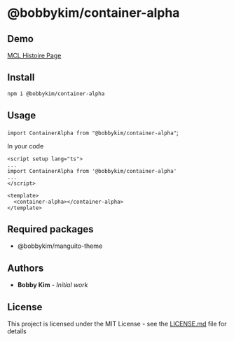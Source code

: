 # @bobbykim/container-alpha

## Demo

[MCL Histoire Page](https://manguito-component-library.vercel.app/story/src-stories-sections-container-container-story-vue?variantId=src-stories-sections-container-container-story-vue-0)

## Install

```sh
npm i @bobbykim/container-alpha
```

## Usage

`import ContainerAlpha from "@bobbykim/container-alpha"`;

In your code

```vue
<script setup lang="ts">
...
import ContainerAlpha from '@bobbykim/container-alpha'
...
</script>

<template>
  <container-alpha></container-alpha>
</template>
```

## Required packages

- @bobbykim/manguito-theme

## Authors

- **Bobby Kim** - _Initial work_

## License

This project is licensed under the MIT License - see the [LICENSE.md](./LICENSE.md) file for details
